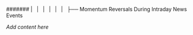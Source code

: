 ####### |   |   |   |   |   |   ├── Momentum Reversals During Intraday News Events

*Add content here*